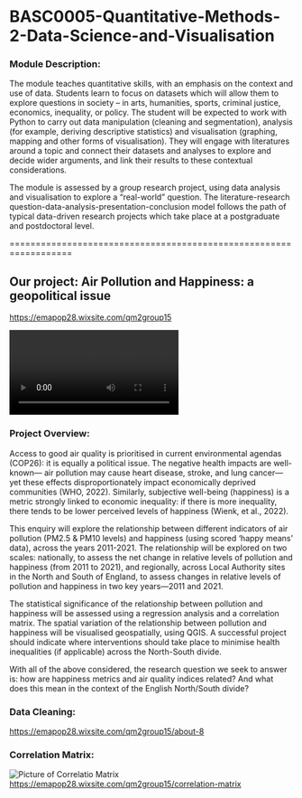 # BASC0005-Quantitative-Methods-2-Data-Science-and-Visualisation
### Module Description:
The module teaches quantitative skills, with an emphasis on the context and use of data. Students learn to focus on datasets which will allow them to explore questions in society – in arts, humanities, sports, criminal justice, economics, inequality, or policy. The student will be expected to work with Python to carry out data manipulation (cleaning and segmentation), analysis (for example, deriving descriptive statistics) and visualisation (graphing, mapping and other forms of visualisation). They will engage with literatures around a topic and connect their datasets and analyses to explore and decide wider arguments, and link their results to these contextual considerations.

The module is assessed by a group research project, using data analysis and visualisation to explore a “real-world” question. The literature-research question-data-analysis-presentation-conclusion model follows the path of typical data-driven research projects which take place at a postgraduate and postdoctoral level.

==================================================================
## Our project: Air Pollution and Happiness: a geopolitical issue 
https://emapop28.wixsite.com/qm2group15

![Video of the cloropleth map in England between 2011 and 2021](https://github.com/EmaaPop/BASC0005-Quantitative-Methods-2-Data-Science-and-Visualisation/blob/main/Data%20video.mp4)

### Project Overview: 
Access to good air quality is prioritised in current environmental agendas (COP26): it is equally a political issue. The negative health impacts are well-known— air pollution may cause heart disease, stroke, and lung cancer— yet these effects disproportionately impact economically deprived communities (WHO, 2022). Similarly, subjective well-being (happiness) is a metric strongly linked to economic inequality: if there is more inequality, there tends to be lower perceived levels of happiness (Wienk, et al., 2022).

This enquiry will explore the relationship between different indicators of air pollution (PM2.5 & PM10 levels) and happiness (using scored ‘happy means' data), across the years 2011-2021. The relationship will be explored on two scales: nationally, to assess the net change in relative levels of pollution and happiness (from 2011 to 2021), and regionally, across Local Authority sites in the North and South of England, to assess changes in relative levels of pollution and happiness in two key years—2011 and 2021. 
 
The statistical significance of the relationship between pollution and happiness will be assessed using a regression analysis and a correlation matrix. The spatial variation of the relationship between pollution and happiness will be visualised geospatially, using QGIS. A successful project should indicate where interventions should take place to minimise health inequalities (if applicable) across the North-South divide.

With all of the above considered, the research question we seek to answer is: how are happiness metrics and air quality indices related? And what does this mean in the context of the English North/South divide?

### Data Cleaning:
https://emapop28.wixsite.com/qm2group15/about-8

### Correlation Matrix:
![Picture of Correlatio Matrix](https://github.com/EmaaPop/BASC0005-Quantitative-Methods-2-Data-Science-and-Visualisation/blob/main/Corr%20mat.png)
https://emapop28.wixsite.com/qm2group15/correlation-matrix


